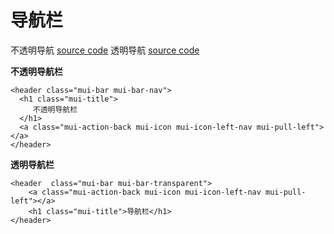 # 导航栏
不透明导航
[source code](https://jsfiddle.net/badfl/be34m38h/)
透明导航
[source code](https://jsfiddle.net/badfl/sj60d4v2/)

**不透明导航栏**
```
<header class="mui-bar mui-bar-nav">
  <h1 class="mui-title">
     不透明导航栏
  </h1>
  <a class="mui-action-back mui-icon mui-icon-left-nav mui-pull-left"></a>
</header>
```

**透明导航栏**
```
<header  class="mui-bar mui-bar-transparent">
	<a class="mui-action-back mui-icon mui-icon-left-nav mui-pull-left"></a>
	<h1 class="mui-title">导航栏</h1>
</header>
```



